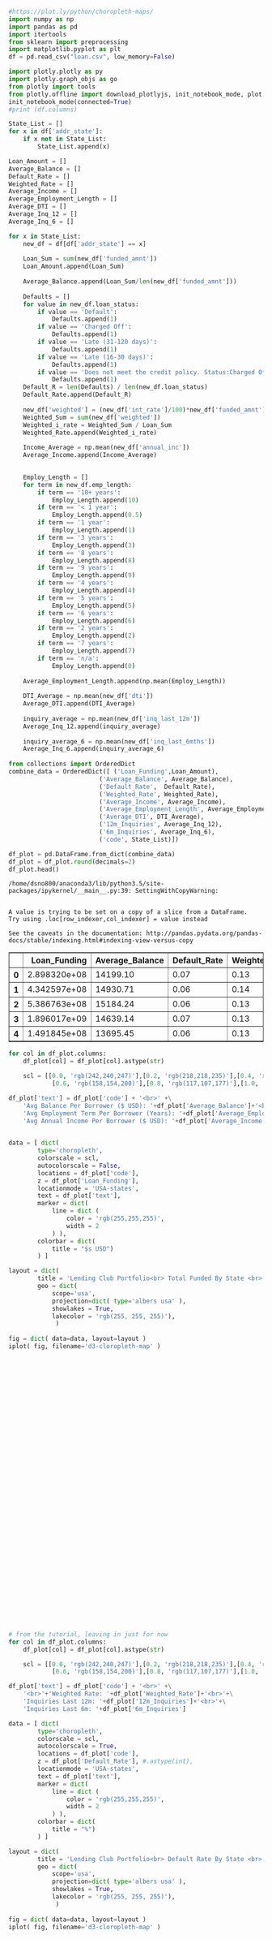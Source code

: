 

```python
#https://plot.ly/python/choropleth-maps/
import numpy as np
import pandas as pd
import itertools
from sklearn import preprocessing
import matplotlib.pyplot as plt 
df = pd.read_csv("loan.csv", low_memory=False)

import plotly.plotly as py
import plotly.graph_objs as go
from plotly import tools
from plotly.offline import download_plotlyjs, init_notebook_mode, plot, iplot
init_notebook_mode(connected=True)
#print (df.columns)

```


<script>requirejs.config({paths: { 'plotly': ['https://cdn.plot.ly/plotly-latest.min']},});if(!window.Plotly) {{require(['plotly'],function(plotly) {window.Plotly=plotly;});}}</script>



```python
State_List = []
for x in df['addr_state']:
    if x not in State_List:
        State_List.append(x)

Loan_Amount = []
Average_Balance = []
Default_Rate = []
Weighted_Rate = []
Average_Income = []
Average_Employment_Length = []
Average_DTI = []
Average_Inq_12 = []
Average_Inq_6 = []

for x in State_List:
    new_df = df[df['addr_state'] == x]
    
    Loan_Sum = sum(new_df['funded_amnt'])
    Loan_Amount.append(Loan_Sum)
    
    Average_Balance.append(Loan_Sum/len(new_df['funded_amnt']))
    
    Defaults = []
    for value in new_df.loan_status:
        if value == 'Default':
            Defaults.append(1)
        if value == 'Charged Off':
            Defaults.append(1)
        if value == 'Late (31-120 days)':
            Defaults.append(1)   
        if value == 'Late (16-30 days)':
            Defaults.append(1)
        if value == 'Does not meet the credit policy. Status:Charged Off':
            Defaults.append(1) 
    Default_R = len(Defaults) / len(new_df.loan_status)  
    Default_Rate.append(Default_R)
    
    new_df['weighted'] = (new_df['int_rate']/100)*new_df['funded_amnt']
    Weighted_Sum = sum(new_df['weighted'])
    Weighted_i_rate = Weighted_Sum / Loan_Sum
    Weighted_Rate.append(Weighted_i_rate)
    
    Income_Average = np.mean(new_df['annual_inc'])
    Average_Income.append(Income_Average)
    

    Employ_Length = []
    for term in new_df.emp_length:
        if term == '10+ years':
            Employ_Length.append(10)
        if term == '< 1 year':
            Employ_Length.append(0.5)    
        if term == '1 year':
            Employ_Length.append(1)
        if term == '3 years':
            Employ_Length.append(3)
        if term == '8 years':
            Employ_Length.append(8)
        if term == '9 years':
            Employ_Length.append(9)    
        if term == '4 years':
            Employ_Length.append(4)
        if term == '5 years':
            Employ_Length.append(5)
        if term == '6 years':
            Employ_Length.append(6)
        if term == '2 years':
            Employ_Length.append(2)    
        if term == '7 years':
            Employ_Length.append(7)
        if term == 'n/a':
            Employ_Length.append(0)  
            
    Average_Employment_Length.append(np.mean(Employ_Length))        
    
    DTI_Average = np.mean(new_df['dti'])
    Average_DTI.append(DTI_Average)
    
    inquiry_average = np.mean(new_df['inq_last_12m'])
    Average_Inq_12.append(inquiry_average)
    
    inquiry_average_6 = np.mean(new_df['inq_last_6mths'])
    Average_Inq_6.append(inquiry_average_6)
    
from collections import OrderedDict
combine_data = OrderedDict([ ('Loan_Funding',Loan_Amount),
                         ('Average_Balance', Average_Balance),
                         ('Default_Rate',  Default_Rate),
                         ('Weighted_Rate', Weighted_Rate),
                         ('Average_Income', Average_Income),
                         ('Average_Employment_Length', Average_Employment_Length),
                         ('Average_DTI', DTI_Average),
                         ('12m_Inquiries', Average_Inq_12),
                         ('6m_Inquiries', Average_Inq_6),   
                         ('code', State_List)])

df_plot = pd.DataFrame.from_dict(combine_data)
df_plot = df_plot.round(decimals=2)
df_plot.head()
```

    /home/dsno800/anaconda3/lib/python3.5/site-packages/ipykernel/__main__.py:39: SettingWithCopyWarning:
    
    
    A value is trying to be set on a copy of a slice from a DataFrame.
    Try using .loc[row_indexer,col_indexer] = value instead
    
    See the caveats in the documentation: http://pandas.pydata.org/pandas-docs/stable/indexing.html#indexing-view-versus-copy
    





<div>
<table border="1" class="dataframe">
  <thead>
    <tr style="text-align: right;">
      <th></th>
      <th>Loan_Funding</th>
      <th>Average_Balance</th>
      <th>Default_Rate</th>
      <th>Weighted_Rate</th>
      <th>Average_Income</th>
      <th>Average_Employment_Length</th>
      <th>Average_DTI</th>
      <th>12m_Inquiries</th>
      <th>6m_Inquiries</th>
      <th>code</th>
    </tr>
  </thead>
  <tbody>
    <tr>
      <th>0</th>
      <td>2.898320e+08</td>
      <td>14199.10</td>
      <td>0.07</td>
      <td>0.13</td>
      <td>71642.65</td>
      <td>5.42</td>
      <td>20.76</td>
      <td>2.32</td>
      <td>0.68</td>
      <td>AZ</td>
    </tr>
    <tr>
      <th>1</th>
      <td>4.342597e+08</td>
      <td>14930.71</td>
      <td>0.06</td>
      <td>0.14</td>
      <td>75095.90</td>
      <td>5.75</td>
      <td>20.76</td>
      <td>1.73</td>
      <td>0.64</td>
      <td>GA</td>
    </tr>
    <tr>
      <th>2</th>
      <td>5.386763e+08</td>
      <td>15184.24</td>
      <td>0.06</td>
      <td>0.13</td>
      <td>76898.22</td>
      <td>5.78</td>
      <td>20.76</td>
      <td>2.80</td>
      <td>0.92</td>
      <td>IL</td>
    </tr>
    <tr>
      <th>3</th>
      <td>1.896017e+09</td>
      <td>14639.14</td>
      <td>0.07</td>
      <td>0.13</td>
      <td>79294.34</td>
      <td>5.70</td>
      <td>20.76</td>
      <td>1.76</td>
      <td>0.65</td>
      <td>CA</td>
    </tr>
    <tr>
      <th>4</th>
      <td>1.491845e+08</td>
      <td>13695.45</td>
      <td>0.06</td>
      <td>0.13</td>
      <td>65750.51</td>
      <td>5.52</td>
      <td>20.76</td>
      <td>1.65</td>
      <td>0.57</td>
      <td>OR</td>
    </tr>
  </tbody>
</table>
</div>




```python
for col in df_plot.columns:
    df_plot[col] = df_plot[col].astype(str)

    scl = [[0.0, 'rgb(242,240,247)'],[0.2, 'rgb(218,218,235)'],[0.4, 'rgb(188,189,220)'],\
            [0.6, 'rgb(158,154,200)'],[0.8, 'rgb(117,107,177)'],[1.0, 'rgb(84,39,143)']]

df_plot['text'] = df_plot['code'] + '<br>' +\
    'Avg Balance Per Borrower ($ USD): '+df_plot['Average_Balance']+'<br>'+\
    'Avg Employment Term Per Borrower (Years): '+df_plot['Average_Employment_Length']+'<br>'+\
    'Avg Annual Income Per Borrower ($ USD): '+df_plot['Average_Income']
    

data = [ dict(
        type='choropleth',
        colorscale = scl,
        autocolorscale = False,
        locations = df_plot['code'],
        z = df_plot['Loan_Funding'], 
        locationmode = 'USA-states',
        text = df_plot['text'],
        marker = dict(
            line = dict (
                color = 'rgb(255,255,255)',
                width = 2
            ) ),
        colorbar = dict(
            title = "$s USD")
        ) ]

layout = dict(
        title = 'Lending Club Portfolio<br> Total Funded By State <br> (Hover over state for other metrics)',
        geo = dict(
            scope='usa',
            projection=dict( type='albers usa' ),
            showlakes = True,
            lakecolor = 'rgb(255, 255, 255)'),
             )
    
fig = dict( data=data, layout=layout )
iplot( fig, filename='d3-cloropleth-map' )
```


<div id="b381ab67-b25b-4384-8b45-fa2f2f7653f0" style="height: 525px; width: 100%;" class="plotly-graph-div"></div><script type="text/javascript">require(["plotly"], function(Plotly) { window.PLOTLYENV=window.PLOTLYENV || {};window.PLOTLYENV.BASE_URL="https://plot.ly";Plotly.newPlot("b381ab67-b25b-4384-8b45-fa2f2f7653f0", [{"marker": {"line": {"width": 2, "color": "rgb(255,255,255)"}}, "colorbar": {"title": "$s USD"}, "z": ["289832050.0", "434259675.0", "538676275.0", "1896017100.0", "149184525.0", "361598375.0", "1108151125.0", "410880325.0", "204666425.0", "202751700.0", "91780325.0", "848015450.0", "1075829325.0", "455248775.0", "228501925.0", "514583075.0", "122081550.0", "422418925.0", "157544525.0", "54972725.0", "156808375.0", "322563450.0", "289104150.0", "165269050.0", "164489325.0", "280877650.0", "116325150.0", "172331275.0", "36957700.0", "325136475.0", "64253725.0", "25158450.0", "326222300.0", "36798750.0", "24883300.0", "63492150.0", "93338725.0", "73572825.0", "35272225.0", "69495225.0", "31057375.0", "119930500.0", "36890725.0", "57041900.0", "191949000.0", "112800.0", "17155050.0", "88350.0", "202483350.0", "8131825.0", "7447300.0"], "locationmode": "USA-states", "type": "choropleth", "locations": ["AZ", "GA", "IL", "CA", "OR", "NC", "TX", "VA", "MO", "CT", "UT", "FL", "NY", "PA", "MN", "NJ", "KY", "OH", "SC", "RI", "LA", "MA", "WA", "WI", "AL", "CO", "KS", "NV", "AK", "MD", "WV", "VT", "MI", "DC", "SD", "NH", "AR", "NM", "MT", "HI", "WY", "OK", "DE", "MS", "TN", "IA", "NE", "ID", "IN", "ME", "ND"], "colorscale": [[0.0, "rgb(242,240,247)"], [0.2, "rgb(218,218,235)"], [0.4, "rgb(188,189,220)"], [0.6, "rgb(158,154,200)"], [0.8, "rgb(117,107,177)"], [1.0, "rgb(84,39,143)"]], "autocolorscale": false, "text": ["AZ<br>Avg Balance Per Borrower ($ USD): 14199.1<br>Avg Employment Term Per Borrower (Years): 5.42<br>Avg Annual Income Per Borrower ($ USD): 71642.65", "GA<br>Avg Balance Per Borrower ($ USD): 14930.71<br>Avg Employment Term Per Borrower (Years): 5.75<br>Avg Annual Income Per Borrower ($ USD): 75095.9", "IL<br>Avg Balance Per Borrower ($ USD): 15184.24<br>Avg Employment Term Per Borrower (Years): 5.78<br>Avg Annual Income Per Borrower ($ USD): 76898.22", "CA<br>Avg Balance Per Borrower ($ USD): 14639.14<br>Avg Employment Term Per Borrower (Years): 5.7<br>Avg Annual Income Per Borrower ($ USD): 79294.34", "OR<br>Avg Balance Per Borrower ($ USD): 13695.45<br>Avg Employment Term Per Borrower (Years): 5.52<br>Avg Annual Income Per Borrower ($ USD): 65750.51", "NC<br>Avg Balance Per Borrower ($ USD): 14627.77<br>Avg Employment Term Per Borrower (Years): 5.73<br>Avg Annual Income Per Borrower ($ USD): 71658.22", "TX<br>Avg Balance Per Borrower ($ USD): 15577.48<br>Avg Employment Term Per Borrower (Years): 5.62<br>Avg Annual Income Per Borrower ($ USD): 80470.75", "VA<br>Avg Balance Per Borrower ($ USD): 15649.6<br>Avg Employment Term Per Borrower (Years): 5.79<br>Avg Annual Income Per Borrower ($ USD): 80937.95", "MO<br>Avg Balance Per Borrower ($ USD): 14406.03<br>Avg Employment Term Per Borrower (Years): 5.9<br>Avg Annual Income Per Borrower ($ USD): 67823.57", "CT<br>Avg Balance Per Borrower ($ USD): 14984.24<br>Avg Employment Term Per Borrower (Years): 5.96<br>Avg Annual Income Per Borrower ($ USD): 84480.18", "UT<br>Avg Balance Per Borrower ($ USD): 14652.03<br>Avg Employment Term Per Borrower (Years): 5.77<br>Avg Annual Income Per Borrower ($ USD): 72138.0", "FL<br>Avg Balance Per Borrower ($ USD): 13916.72<br>Avg Employment Term Per Borrower (Years): 5.45<br>Avg Annual Income Per Borrower ($ USD): 70292.92", "NY<br>Avg Balance Per Borrower ($ USD): 14521.36<br>Avg Employment Term Per Borrower (Years): 5.74<br>Avg Annual Income Per Borrower ($ USD): 78294.96", "PA<br>Avg Balance Per Borrower ($ USD): 14501.6<br>Avg Employment Term Per Borrower (Years): 5.86<br>Avg Annual Income Per Borrower ($ USD): 71101.97", "MN<br>Avg Balance Per Borrower ($ USD): 14319.85<br>Avg Employment Term Per Borrower (Years): 5.76<br>Avg Annual Income Per Borrower ($ USD): 69725.28", "NJ<br>Avg Balance Per Borrower ($ USD): 15473.39<br>Avg Employment Term Per Borrower (Years): 5.82<br>Avg Annual Income Per Borrower ($ USD): 85160.02", "KY<br>Avg Balance Per Borrower ($ USD): 14278.54<br>Avg Employment Term Per Borrower (Years): 6.04<br>Avg Annual Income Per Borrower ($ USD): 67236.47", "OH<br>Avg Balance Per Borrower ($ USD): 14255.98<br>Avg Employment Term Per Borrower (Years): 6.02<br>Avg Annual Income Per Borrower ($ USD): 66931.38", "SC<br>Avg Balance Per Borrower ($ USD): 14808.21<br>Avg Employment Term Per Borrower (Years): 5.73<br>Avg Annual Income Per Borrower ($ USD): 71457.5", "RI<br>Avg Balance Per Borrower ($ USD): 14120.92<br>Avg Employment Term Per Borrower (Years): 6.18<br>Avg Annual Income Per Borrower ($ USD): 71315.64", "LA<br>Avg Balance Per Borrower ($ USD): 14811.41<br>Avg Employment Term Per Borrower (Years): 5.74<br>Avg Annual Income Per Borrower ($ USD): 74053.39", "MA<br>Avg Balance Per Borrower ($ USD): 15663.74<br>Avg Employment Term Per Borrower (Years): 5.7<br>Avg Annual Income Per Borrower ($ USD): 80209.65", "WA<br>Avg Balance Per Borrower ($ USD): 14876.2<br>Avg Employment Term Per Borrower (Years): 5.69<br>Avg Annual Income Per Borrower ($ USD): 73750.68", "WI<br>Avg Balance Per Borrower ($ USD): 14279.34<br>Avg Employment Term Per Borrower (Years): 6.08<br>Avg Annual Income Per Borrower ($ USD): 66266.57", "AL<br>Avg Balance Per Borrower ($ USD): 14686.55<br>Avg Employment Term Per Borrower (Years): 6.18<br>Avg Annual Income Per Borrower ($ USD): 68532.35", "CO<br>Avg Balance Per Borrower ($ USD): 14934.74<br>Avg Employment Term Per Borrower (Years): 5.31<br>Avg Annual Income Per Borrower ($ USD): 74495.41", "KS<br>Avg Balance Per Borrower ($ USD): 14676.4<br>Avg Employment Term Per Borrower (Years): 5.95<br>Avg Annual Income Per Borrower ($ USD): 68841.31", "NV<br>Avg Balance Per Borrower ($ USD): 13849.66<br>Avg Employment Term Per Borrower (Years): 5.54<br>Avg Annual Income Per Borrower ($ USD): 70130.92", "AK<br>Avg Balance Per Borrower ($ USD): 16760.86<br>Avg Employment Term Per Borrower (Years): 6.03<br>Avg Annual Income Per Borrower ($ USD): 77009.76", "MD<br>Avg Balance Per Borrower ($ USD): 15459.87<br>Avg Employment Term Per Borrower (Years): 5.88<br>Avg Annual Income Per Borrower ($ USD): 82296.19", "WV<br>Avg Balance Per Borrower ($ USD): 14649.73<br>Avg Employment Term Per Borrower (Years): 5.92<br>Avg Annual Income Per Borrower ($ USD): 66630.33", "VT<br>Avg Balance Per Borrower ($ USD): 14000.25<br>Avg Employment Term Per Borrower (Years): 6.15<br>Avg Annual Income Per Borrower ($ USD): 64527.23", "MI<br>Avg Balance Per Borrower ($ USD): 14192.83<br>Avg Employment Term Per Borrower (Years): 5.92<br>Avg Annual Income Per Borrower ($ USD): 69378.67", "DC<br>Avg Balance Per Borrower ($ USD): 15131.06<br>Avg Employment Term Per Borrower (Years): 4.48<br>Avg Annual Income Per Borrower ($ USD): 88088.24", "SD<br>Avg Balance Per Borrower ($ USD): 13709.81<br>Avg Employment Term Per Borrower (Years): 5.84<br>Avg Annual Income Per Borrower ($ USD): 60860.46", "NH<br>Avg Balance Per Borrower ($ USD): 14786.25<br>Avg Employment Term Per Borrower (Years): 5.98<br>Avg Annual Income Per Borrower ($ USD): 76917.71", "AR<br>Avg Balance Per Borrower ($ USD): 14057.04<br>Avg Employment Term Per Borrower (Years): 5.94<br>Avg Annual Income Per Borrower ($ USD): 65818.68", "NM<br>Avg Balance Per Borrower ($ USD): 14896.3<br>Avg Employment Term Per Borrower (Years): 5.75<br>Avg Annual Income Per Borrower ($ USD): 71163.41", "MT<br>Avg Balance Per Borrower ($ USD): 13788.99<br>Avg Employment Term Per Borrower (Years): 5.74<br>Avg Annual Income Per Borrower ($ USD): 62868.53", "HI<br>Avg Balance Per Borrower ($ USD): 15206.83<br>Avg Employment Term Per Borrower (Years): 6.31<br>Avg Annual Income Per Borrower ($ USD): 69875.08", "WY<br>Avg Balance Per Borrower ($ USD): 15314.29<br>Avg Employment Term Per Borrower (Years): 5.95<br>Avg Annual Income Per Borrower ($ USD): 74193.69", "OK<br>Avg Balance Per Borrower ($ USD): 14833.7<br>Avg Employment Term Per Borrower (Years): 5.74<br>Avg Annual Income Per Borrower ($ USD): 70375.05", "DE<br>Avg Balance Per Borrower ($ USD): 14691.65<br>Avg Employment Term Per Borrower (Years): 5.99<br>Avg Annual Income Per Borrower ($ USD): 74480.44", "MS<br>Avg Balance Per Borrower ($ USD): 14936.34<br>Avg Employment Term Per Borrower (Years): 6.05<br>Avg Annual Income Per Borrower ($ USD): 67650.21", "TN<br>Avg Balance Per Borrower ($ USD): 14894.78<br>Avg Employment Term Per Borrower (Years): 5.89<br>Avg Annual Income Per Borrower ($ USD): 68676.34", "IA<br>Avg Balance Per Borrower ($ USD): 8057.14<br>Avg Employment Term Per Borrower (Years): 3.46<br>Avg Annual Income Per Borrower ($ USD): 44756.21", "NE<br>Avg Balance Per Borrower ($ USD): 14587.63<br>Avg Employment Term Per Borrower (Years): 5.62<br>Avg Annual Income Per Borrower ($ USD): 63276.9", "ID<br>Avg Balance Per Borrower ($ USD): 7362.5<br>Avg Employment Term Per Borrower (Years): 3.08<br>Avg Annual Income Per Borrower ($ USD): 47593.97", "IN<br>Avg Balance Per Borrower ($ USD): 14684.41<br>Avg Employment Term Per Borrower (Years): 6.06<br>Avg Annual Income Per Borrower ($ USD): 67989.31", "ME<br>Avg Balance Per Borrower ($ USD): 15489.19<br>Avg Employment Term Per Borrower (Years): 5.44<br>Avg Annual Income Per Borrower ($ USD): 64714.88", "ND<br>Avg Balance Per Borrower ($ USD): 15547.6<br>Avg Employment Term Per Borrower (Years): 4.96<br>Avg Annual Income Per Borrower ($ USD): 71264.88"]}], {"title": "Lending Club Portfolio<br> Total Funded By State <br> (Hover over state for other metrics)", "geo": {"lakecolor": "rgb(255, 255, 255)", "scope": "usa", "projection": {"type": "albers usa"}, "showlakes": true}}, {"showLink": true, "linkText": "Export to plot.ly"})});</script>



```python
# from the tutorial, leaving in just for now
for col in df_plot.columns:
    df_plot[col] = df_plot[col].astype(str)

    scl = [[0.0, 'rgb(242,240,247)'],[0.2, 'rgb(218,218,235)'],[0.4, 'rgb(188,189,220)'],\
            [0.6, 'rgb(158,154,200)'],[0.8, 'rgb(117,107,177)'],[1.0, 'rgb(84,39,143)']]

df_plot['text'] = df_plot['code'] + '<br>' +\
    '<br>'+'Weighted Rate: '+df_plot['Weighted_Rate']+'<br>'+\
    'Inquiries Last 12m: '+df_plot['12m_Inquiries']+'<br>'+\
    'Inquiries Last 6m: '+df_plot['6m_Inquiries']

data = [ dict(
        type='choropleth',
        colorscale = scl,
        autocolorscale = True,
        locations = df_plot['code'],
        z = df_plot['Default_Rate'], #.astype(int),
        locationmode = 'USA-states',
        text = df_plot['text'],
        marker = dict(
            line = dict (
                color = 'rgb(255,255,255)',
                width = 2
            ) ),
        colorbar = dict(
            title = "%")
        ) ]

layout = dict(
        title = 'Lending Club Portfolio<br> Default Rate By State <br> (Hover over state for other metrics)',
        geo = dict(
            scope='usa',
            projection=dict( type='albers usa' ),
            showlakes = True,
            lakecolor = 'rgb(255, 255, 255)'),
             )
    
fig = dict( data=data, layout=layout )
iplot( fig, filename='d3-cloropleth-map' )
```


<div id="280c62ac-3dc0-40d6-99d6-a3fa2944ede6" style="height: 525px; width: 100%;" class="plotly-graph-div"></div><script type="text/javascript">require(["plotly"], function(Plotly) { window.PLOTLYENV=window.PLOTLYENV || {};window.PLOTLYENV.BASE_URL="https://plot.ly";Plotly.newPlot("280c62ac-3dc0-40d6-99d6-a3fa2944ede6", [{"marker": {"line": {"width": 2, "color": "rgb(255,255,255)"}}, "colorbar": {"title": "%"}, "z": ["0.07", "0.06", "0.06", "0.07", "0.06", "0.07", "0.06", "0.07", "0.07", "0.06", "0.07", "0.08", "0.08", "0.07", "0.07", "0.07", "0.07", "0.07", "0.06", "0.07", "0.07", "0.07", "0.07", "0.06", "0.08", "0.06", "0.06", "0.09", "0.06", "0.07", "0.05", "0.05", "0.07", "0.04", "0.07", "0.05", "0.07", "0.07", "0.06", "0.08", "0.05", "0.07", "0.07", "0.04", "0.06", "0.21", "0.01", "0.08", "0.06", "0.0", "0.01"], "locationmode": "USA-states", "type": "choropleth", "locations": ["AZ", "GA", "IL", "CA", "OR", "NC", "TX", "VA", "MO", "CT", "UT", "FL", "NY", "PA", "MN", "NJ", "KY", "OH", "SC", "RI", "LA", "MA", "WA", "WI", "AL", "CO", "KS", "NV", "AK", "MD", "WV", "VT", "MI", "DC", "SD", "NH", "AR", "NM", "MT", "HI", "WY", "OK", "DE", "MS", "TN", "IA", "NE", "ID", "IN", "ME", "ND"], "colorscale": [[0.0, "rgb(242,240,247)"], [0.2, "rgb(218,218,235)"], [0.4, "rgb(188,189,220)"], [0.6, "rgb(158,154,200)"], [0.8, "rgb(117,107,177)"], [1.0, "rgb(84,39,143)"]], "autocolorscale": true, "text": ["AZ<br><br>Weighted Rate: 0.13<br>Inquiries Last 12m: 2.32<br>Inquiries Last 6m: 0.68", "GA<br><br>Weighted Rate: 0.14<br>Inquiries Last 12m: 1.73<br>Inquiries Last 6m: 0.64", "IL<br><br>Weighted Rate: 0.13<br>Inquiries Last 12m: 2.8<br>Inquiries Last 6m: 0.92", "CA<br><br>Weighted Rate: 0.13<br>Inquiries Last 12m: 1.76<br>Inquiries Last 6m: 0.65", "OR<br><br>Weighted Rate: 0.13<br>Inquiries Last 12m: 1.65<br>Inquiries Last 6m: 0.57", "NC<br><br>Weighted Rate: 0.14<br>Inquiries Last 12m: 1.48<br>Inquiries Last 6m: 0.59", "TX<br><br>Weighted Rate: 0.14<br>Inquiries Last 12m: 2.14<br>Inquiries Last 6m: 0.69", "VA<br><br>Weighted Rate: 0.14<br>Inquiries Last 12m: 1.49<br>Inquiries Last 6m: 0.62", "MO<br><br>Weighted Rate: 0.14<br>Inquiries Last 12m: 2.31<br>Inquiries Last 6m: 0.78", "CT<br><br>Weighted Rate: 0.13<br>Inquiries Last 12m: 2.43<br>Inquiries Last 6m: 0.73", "UT<br><br>Weighted Rate: 0.14<br>Inquiries Last 12m: 1.74<br>Inquiries Last 6m: 0.63", "FL<br><br>Weighted Rate: 0.14<br>Inquiries Last 12m: 1.8<br>Inquiries Last 6m: 0.66", "NY<br><br>Weighted Rate: 0.14<br>Inquiries Last 12m: 1.6<br>Inquiries Last 6m: 0.64", "PA<br><br>Weighted Rate: 0.14<br>Inquiries Last 12m: 2.31<br>Inquiries Last 6m: 0.81", "MN<br><br>Weighted Rate: 0.13<br>Inquiries Last 12m: 1.58<br>Inquiries Last 6m: 0.63", "NJ<br><br>Weighted Rate: 0.14<br>Inquiries Last 12m: 2.05<br>Inquiries Last 6m: 0.71", "KY<br><br>Weighted Rate: 0.14<br>Inquiries Last 12m: 2.43<br>Inquiries Last 6m: 0.85", "OH<br><br>Weighted Rate: 0.14<br>Inquiries Last 12m: 2.45<br>Inquiries Last 6m: 0.78", "SC<br><br>Weighted Rate: 0.14<br>Inquiries Last 12m: 1.42<br>Inquiries Last 6m: 0.59", "RI<br><br>Weighted Rate: 0.13<br>Inquiries Last 12m: 2.3<br>Inquiries Last 6m: 0.69", "LA<br><br>Weighted Rate: 0.14<br>Inquiries Last 12m: 1.38<br>Inquiries Last 6m: 0.62", "MA<br><br>Weighted Rate: 0.13<br>Inquiries Last 12m: 1.89<br>Inquiries Last 6m: 0.63", "WA<br><br>Weighted Rate: 0.14<br>Inquiries Last 12m: 1.76<br>Inquiries Last 6m: 0.67", "WI<br><br>Weighted Rate: 0.13<br>Inquiries Last 12m: 2.35<br>Inquiries Last 6m: 0.89", "AL<br><br>Weighted Rate: 0.14<br>Inquiries Last 12m: 2.01<br>Inquiries Last 6m: 0.7", "CO<br><br>Weighted Rate: 0.13<br>Inquiries Last 12m: 1.73<br>Inquiries Last 6m: 0.74", "KS<br><br>Weighted Rate: 0.14<br>Inquiries Last 12m: 2.86<br>Inquiries Last 6m: 0.75", "NV<br><br>Weighted Rate: 0.14<br>Inquiries Last 12m: 2.0<br>Inquiries Last 6m: 0.72", "AK<br><br>Weighted Rate: 0.14<br>Inquiries Last 12m: 2.05<br>Inquiries Last 6m: 0.75", "MD<br><br>Weighted Rate: 0.14<br>Inquiries Last 12m: 1.79<br>Inquiries Last 6m: 0.62", "WV<br><br>Weighted Rate: 0.14<br>Inquiries Last 12m: 1.78<br>Inquiries Last 6m: 0.66", "VT<br><br>Weighted Rate: 0.13<br>Inquiries Last 12m: 2.32<br>Inquiries Last 6m: 0.77", "MI<br><br>Weighted Rate: 0.14<br>Inquiries Last 12m: 2.62<br>Inquiries Last 6m: 0.84", "DC<br><br>Weighted Rate: 0.13<br>Inquiries Last 12m: 0.66<br>Inquiries Last 6m: 0.53", "SD<br><br>Weighted Rate: 0.14<br>Inquiries Last 12m: 1.64<br>Inquiries Last 6m: 0.7", "NH<br><br>Weighted Rate: 0.13<br>Inquiries Last 12m: 2.72<br>Inquiries Last 6m: 0.77", "AR<br><br>Weighted Rate: 0.14<br>Inquiries Last 12m: 3.17<br>Inquiries Last 6m: 0.81", "NM<br><br>Weighted Rate: 0.14<br>Inquiries Last 12m: 1.78<br>Inquiries Last 6m: 0.64", "MT<br><br>Weighted Rate: 0.13<br>Inquiries Last 12m: 1.17<br>Inquiries Last 6m: 0.62", "HI<br><br>Weighted Rate: 0.14<br>Inquiries Last 12m: 1.43<br>Inquiries Last 6m: 0.62", "WY<br><br>Weighted Rate: 0.14<br>Inquiries Last 12m: 0.65<br>Inquiries Last 6m: 0.65", "OK<br><br>Weighted Rate: 0.14<br>Inquiries Last 12m: 2.38<br>Inquiries Last 6m: 0.78", "DE<br><br>Weighted Rate: 0.14<br>Inquiries Last 12m: 3.21<br>Inquiries Last 6m: 0.88", "MS<br><br>Weighted Rate: 0.14<br>Inquiries Last 12m: 2.15<br>Inquiries Last 6m: 0.7", "TN<br><br>Weighted Rate: 0.14<br>Inquiries Last 12m: 1.92<br>Inquiries Last 6m: 0.65", "IA<br><br>Weighted Rate: 0.12<br>Inquiries Last 12m: nan<br>Inquiries Last 6m: 1.29", "NE<br><br>Weighted Rate: 0.13<br>Inquiries Last 12m: 1.99<br>Inquiries Last 6m: 0.66", "ID<br><br>Weighted Rate: 0.11<br>Inquiries Last 12m: nan<br>Inquiries Last 6m: 1.0", "IN<br><br>Weighted Rate: 0.14<br>Inquiries Last 12m: 2.66<br>Inquiries Last 6m: 0.82", "ME<br><br>Weighted Rate: 0.13<br>Inquiries Last 12m: 2.85<br>Inquiries Last 6m: 0.73", "ND<br><br>Weighted Rate: 0.13<br>Inquiries Last 12m: 1.39<br>Inquiries Last 6m: 0.48"]}], {"title": "Lending Club Portfolio<br> Default Rate By State <br> (Hover over state for other metrics)", "geo": {"lakecolor": "rgb(255, 255, 255)", "scope": "usa", "projection": {"type": "albers usa"}, "showlakes": true}}, {"showLink": true, "linkText": "Export to plot.ly"})});</script>



```python
#df = pd.read_csv("../input/loan.csv", low_memory=False)
#print (df.columns)
print ("Length of All Data:",len(df.loan_status)) # get total length of data
print ("Nans in Loan Status Column:",df.loan_status.isnull().sum()) # get nans in loan status column
print ("Nans in 12mth inquiry column:",df.inq_last_12m.isnull().sum()) # get nans in inquiry 12 month column
print ("Nans in 6mth inquiry column:",df.inq_last_6mths.isnull().sum()) # get nans in inquiry 6 month column
print ("Nans in last credit date columns:",df.last_credit_pull_d.isnull().sum()) # get nans in last credit pull date column
print ("First data point in last credit pulled column:",df.last_credit_pull_d.iloc[0])
print ("First data point in 6mth inquiry column:",df.inq_last_6mths.iloc[0])
print ("First data point in issue_d  column:",df.issue_d.iloc[0]) # no good, all dec 2011
print ("First data point in 12 mth collection column:",df.collections_12_mths_ex_med.iloc[0])
print (np.mean(df.collections_12_mths_ex_med))
cols_to_keep = ['loan_status','inq_last_6mths','collections_12_mths_ex_med']
new_df = df[cols_to_keep]
new_df.head()
```

    Length of All Data: 887379
    Nans in Loan Status Column: 0
    Nans in 12mth inquiry column: 866007
    Nans in 6mth inquiry column: 29
    Nans in last credit date columns: 53
    First data point in last credit pulled column: Jan-2016
    First data point in 6mth inquiry column: 1.0
    First data point in issue_d  column: Dec-2011
    First data point in 12 mth collection column: 0.0
    0.014379521073358326





<div>
<table border="1" class="dataframe">
  <thead>
    <tr style="text-align: right;">
      <th></th>
      <th>loan_status</th>
      <th>inq_last_6mths</th>
      <th>collections_12_mths_ex_med</th>
    </tr>
  </thead>
  <tbody>
    <tr>
      <th>0</th>
      <td>Fully Paid</td>
      <td>1.0</td>
      <td>0.0</td>
    </tr>
    <tr>
      <th>1</th>
      <td>Charged Off</td>
      <td>5.0</td>
      <td>0.0</td>
    </tr>
    <tr>
      <th>2</th>
      <td>Fully Paid</td>
      <td>2.0</td>
      <td>0.0</td>
    </tr>
    <tr>
      <th>3</th>
      <td>Fully Paid</td>
      <td>1.0</td>
      <td>0.0</td>
    </tr>
    <tr>
      <th>4</th>
      <td>Current</td>
      <td>0.0</td>
      <td>0.0</td>
    </tr>
  </tbody>
</table>
</div>




```python
print (len(new_df.loan_status))
print (new_df.loan_status.isnull().sum())
print (new_df.inq_last_6mths.isnull().sum())
print (new_df.collections_12_mths_ex_med.isnull().sum())
new_df = new_df.dropna(axis=0)
print (len(new_df.loan_status))

```

    887379
    0
    29
    145
    887234



```python
new_df['default_binary'] = 0 # dummy columns
for index,row in new_df.iterrows():
        if row['loan_status'] == 'Default':
            new_df.set_value(index, 'default_binary', 1)
        if row['loan_status'] == 'Charged Off':
            new_df.set_value(index, 'default_binary', 1)
        if row['loan_status'] == 'Late (31-120 days)':
            new_df.set_value(index, 'default_binary', 1)  
        if row['loan_status'] == 'Late (16-30 days)':
            new_df.set_value(index, 'default_binary', 1)
        if row['loan_status'] == 'Does not meet the credit policy. Status:Charged Off':
            new_df.set_value(index, 'default_binary', 1)
new_df.head()  
```




<div>
<table border="1" class="dataframe">
  <thead>
    <tr style="text-align: right;">
      <th></th>
      <th>loan_status</th>
      <th>inq_last_6mths</th>
      <th>collections_12_mths_ex_med</th>
      <th>default_binary</th>
    </tr>
  </thead>
  <tbody>
    <tr>
      <th>0</th>
      <td>Fully Paid</td>
      <td>1.0</td>
      <td>0.0</td>
      <td>0</td>
    </tr>
    <tr>
      <th>1</th>
      <td>Charged Off</td>
      <td>5.0</td>
      <td>0.0</td>
      <td>1</td>
    </tr>
    <tr>
      <th>2</th>
      <td>Fully Paid</td>
      <td>2.0</td>
      <td>0.0</td>
      <td>0</td>
    </tr>
    <tr>
      <th>3</th>
      <td>Fully Paid</td>
      <td>1.0</td>
      <td>0.0</td>
      <td>0</td>
    </tr>
    <tr>
      <th>4</th>
      <td>Current</td>
      <td>0.0</td>
      <td>0.0</td>
      <td>0</td>
    </tr>
  </tbody>
</table>
</div>




```python
inquiry = []
for x in new_df.inq_last_6mths:
    if x not in inquiry:
        if x <= 10.0:
            inquiry.append(x)
        
inquiry.sort()

the_dict = {}        
for x in inquiry:
    dfn = new_df[new_df.inq_last_6mths == x]
    #print (len(dfn.default_binary))
    dfn_d = dfn[dfn.default_binary == 1]
    the_dict[x] = len(dfn_d.default_binary) / len(dfn.default_binary)
print (the_dict)
```

    {0.0: 0.05446934668118218, 1.0: 0.07493425548216097, 2.0: 0.09718621158668764, 3.0: 0.12185402123619246, 4.0: 0.11802455357142858, 5.0: 0.13758473512427818, 6.0: 0.21172638436482086, 7.0: 0.3487179487179487, 8.0: 0.38016528925619836, 9.0: 0.3404255319148936, 10.0: 0.13043478260869565}



```python
# combine all inquiries greater than 10
dfn = new_df[new_df.inq_last_6mths >= 10]
dfn_d = dfn[dfn.default_binary == 1]
the_dict[10.0] = len(dfn_d.default_binary) / len(dfn.default_binary)
#the_dict.pop(30.0)# popped out a bunch of data points higher than 10
print (the_dict)

plt.bar(range(len(the_dict)), the_dict.values(), align='center')
plt.xticks(range(len(the_dict)), the_dict.keys())
plt.title("Default Rate Based on Count of Inquiries in Last 6mths")
plt.xlabel("Count of Inquiries in Last 6 Months")
plt.ylabel("Default Rate")
plt.show()
```

    {0.0: 0.05446934668118218, 1.0: 0.07493425548216097, 2.0: 0.09718621158668764, 3.0: 0.12185402123619246, 4.0: 0.11802455357142858, 5.0: 0.13758473512427818, 6.0: 0.21172638436482086, 7.0: 0.3487179487179487, 8.0: 0.38016528925619836, 9.0: 0.3404255319148936, 10.0: 0.3068181818181818}



![png](output_8_1.png)


## A more data analytical approach


```python
%matplotlib inline
import os
import pandas as pd
from matplotlib import pyplot as plt
import numpy as np
import math
```


```python
data = pd.read_csv('loan.csv', low_memory=False)
data.drop(['id', 'member_id', 'emp_title'], axis=1, inplace=True)

data.replace('n/a', np.nan,inplace=True)
data.emp_length.fillna(value=0,inplace=True)

data['emp_length'].replace(to_replace='[^0-9]+', value='', inplace=True, regex=True)
data['emp_length'] = data['emp_length'].astype(int)

data['term'] = data['term'].apply(lambda x: x.lstrip())
```

Now let's make some pretty graphs. Coming from R I definitely prefer ggplot2 but the more I use Seaborn, the more I like it. If you kinda forget about adding "+" to your graphs and instead use the dot operator, it does essentially the same stuff.
And I've just found out that you can create your own style sheets to make life easier. Wahoo!
But anyway, below I'll show you how to format a decent looking Seaborn graph, as well as how to summarise a given dataframe.


```python
import seaborn as sns
import matplotlib

s = pd.value_counts(data['emp_length']).to_frame().reset_index()
s.columns = ['type', 'count']

def emp_dur_graph(graph_title):

    sns.set_style("whitegrid")
    ax = sns.barplot(y = "count", x = 'type', data=s)
    ax.set(xlabel = '', ylabel = '', title = graph_title)
    ax.get_yaxis().set_major_formatter(
    matplotlib.ticker.FuncFormatter(lambda x, p: format(int(x), ',')))
    _ = ax.set_xticklabels(ax.get_xticklabels(), rotation=0)
    
emp_dur_graph('Distribution of employment length for issued loans')
```


![png](output_13_0.png)



```python

import seaborn as sns
import matplotlib

print (plt.style.available)
```

    ['ggplot', 'seaborn-pastel', 'seaborn-bright', 'seaborn-colorblind', 'seaborn-notebook', 'fivethirtyeight', 'seaborn-ticks', 'seaborn-deep', 'dark_background', 'classic', 'grayscale', 'seaborn-talk', 'seaborn-muted', 'seaborn-darkgrid', 'seaborn-paper', 'seaborn-dark-palette', 'seaborn-whitegrid', 'bmh', 'seaborn-dark', 'seaborn-white', 'seaborn-poster']



```python
import seaborn as sns
import matplotlib

plt.style.use('fivethirtyeight')
ax = emp_dur_graph('Fivethirty eight style')
```


![png](output_15_0.png)



```python
plt.style.use('seaborn-notebook')
ax = emp_dur_graph('Seaborn-notebook style')
```


![png](output_16_0.png)



```python
plt.style.use('classic')
ax = emp_dur_graph('classic style')
```


![png](output_17_0.png)



```python

import datetime

data.issue_d.fillna(value=np.nan,inplace=True)
issue_d_todate = pd.to_datetime(data.issue_d)
data.issue_d = pd.Series(data.issue_d).str.replace('-2015', '')
data.emp_length.fillna(value=np.nan,inplace=True)

data.drop(['loan_status'],1, inplace=True)

data.drop(['pymnt_plan','url','desc','title' ],1, inplace=True)

data.earliest_cr_line = pd.to_datetime(data.earliest_cr_line)
import datetime as dt
data['earliest_cr_line_year'] = data['earliest_cr_line'].dt.year


```


```python
import seaborn as sns
import matplotlib.pyplot as plt

s = pd.value_counts(data['earliest_cr_line']).to_frame().reset_index()
s.columns = ['date', 'count']

s['year'] = s['date'].dt.year
s['month'] = s['date'].dt.month

d = s[s['year'] > 2008]

plt.rcParams.update(plt.rcParamsDefault)
sns.set_style("whitegrid")

g = sns.FacetGrid(d, col="year")
g = g.map(sns.pointplot, "month", "count")
g.set(xlabel = 'Month', ylabel = '')
axes = plt.gca()
_ = axes.set_ylim([0, d.year.max()])
plt.tight_layout()
```


![png](output_19_0.png)



```python

mths = [s for s in data.columns.values if "mths" in s]
mths

data.drop(mths, axis=1, inplace=True)
```


```python
group = data.groupby('grade').agg([np.mean])
loan_amt_mean = group['loan_amnt'].reset_index()

import seaborn as sns
import matplotlib

plt.style.use('fivethirtyeight')

sns.set_style("whitegrid")
ax = sns.barplot(y = "mean", x = 'grade', data=loan_amt_mean)
ax.set(xlabel = '', ylabel = '', title = 'Average amount loaned, by loan grade')
ax.get_yaxis().set_major_formatter(
matplotlib.ticker.FuncFormatter(lambda x, p: format(int(x), ',')))
_ = ax.set_xticklabels(ax.get_xticklabels(), rotation=0)
```


![png](output_21_0.png)



```python
filtered  = data[data['earliest_cr_line_year'] > 2008]
group = filtered.groupby(['grade', 'earliest_cr_line_year']).agg([np.mean])

graph_df = group['int_rate'].reset_index()

import seaborn as sns
import matplotlib

plt.style.use('fivethirtyeight')
plt.suptitle('bold figure suptitle', fontsize=14, fontweight='bold')

sns.set_style("whitegrid")
g = sns.FacetGrid(graph_df, col="grade", col_wrap = 2)
g = g.map(sns.pointplot, "earliest_cr_line_year", "mean")
g.set(xlabel = 'Year', ylabel = '')
axes = plt.gca()
axes.set_ylim([0, graph_df['mean'].max()])
_ = plt.tight_layout()
```


    <matplotlib.figure.Figure at 0x7fe455309518>



![png](output_22_1.png)


9. Treatment of missing values
This section is a toughie because there really is no correct answer. A pure data science/mining approach would test each of the approaches here using a CV split and include the most accurate treatment in their modelling pipeline. Here I have included the code for the following treatments:
Mean imputation
Median imputation
Algorithmic imputation
I spent a large amount of time looking at 3. because I couldn't find anyone else who has implemented it, so I built it myself. In R it's very easy to use supervised learning techniques to impute missing values for a given variable (as shown here: https://www.kaggle.com/mrisdal/shelter-animal-outcomes/quick-dirty-randomforest) but sadly I couldn't find it done in Python.


```python
#data['emp_length'].fillna(data['emp_length'].mean())
#data['emp_length'].fillna(data['emp_length'].median())
#data['emp_length'].fillna(data['earliest_cr_line_year'].median())

from sklearn.ensemble import RandomForestClassifier
rf =  RandomForestClassifier(max_depth=5, n_estimators=100, max_features=1)

data['emp_length'].replace(to_replace=0, value=np.nan, inplace=True, regex=True)

cat_variables = ['term', 'purpose', 'grade']
columns = ['loan_amnt', 'funded_amnt', 'funded_amnt_inv', 'int_rate', 'grade', 'purpose', 'term']

def impute_missing_algo(df, target, cat_vars, cols, algo):

    y = pd.DataFrame(df[target])
    X = df[cols].copy()
    X.drop(cat_vars, axis=1, inplace=True)

    cat_vars = pd.get_dummies(df[cat_vars])

    X = pd.concat([X, cat_vars], axis = 1)

    y['null'] = y[target].isnull()
    y['null'] = y.loc[:, target].isnull()
    X['null'] = y[target].isnull()

    y_missing = y[y['null'] == True]
    y_notmissing = y[y['null'] == False]
    X_missing = X[X['null'] == True]
    X_notmissing = X[X['null'] == False]

    y_missing.loc[:, target] = ''

    dfs = [y_missing, y_notmissing, X_missing, X_notmissing]
    
    for df in dfs:
        df.drop('null', inplace = True, axis = 1)

    y_missing = y_missing.values.ravel(order='C')
    y_notmissing = y_notmissing.values.ravel(order='C')
    X_missing = X_missing.as_matrix()
    X_notmissing = X_notmissing.as_matrix()
    
    algo.fit(X_notmissing, y_notmissing)
    y_missing = algo.predict(X_missing)

    y.loc[(y['null'] == True), target] = y_missing
    y.loc[(y['null'] == False), target] = y_notmissing
    
    return(y[target])

data['emp_length'] = impute_missing_algo(data, 'emp_length', cat_variables, columns, rf)
data['earliest_cr_line_year'] = impute_missing_algo(data, 'earliest_cr_line_year', cat_variables, columns, rf)
```

    /home/dsno800/anaconda3/lib/python3.5/site-packages/pandas/core/indexing.py:465: SettingWithCopyWarning:
    
    
    A value is trying to be set on a copy of a slice from a DataFrame.
    Try using .loc[row_indexer,col_indexer] = value instead
    
    See the caveats in the documentation: http://pandas.pydata.org/pandas-docs/stable/indexing.html#indexing-view-versus-copy
    
    /home/dsno800/anaconda3/lib/python3.5/site-packages/ipykernel/__main__.py:37: SettingWithCopyWarning:
    
    
    A value is trying to be set on a copy of a slice from a DataFrame
    
    See the caveats in the documentation: http://pandas.pydata.org/pandas-docs/stable/indexing.html#indexing-view-versus-copy
    
    /home/dsno800/anaconda3/lib/python3.5/site-packages/pandas/core/indexing.py:465: SettingWithCopyWarning:
    
    
    A value is trying to be set on a copy of a slice from a DataFrame.
    Try using .loc[row_indexer,col_indexer] = value instead
    
    See the caveats in the documentation: http://pandas.pydata.org/pandas-docs/stable/indexing.html#indexing-view-versus-copy
    
    /home/dsno800/anaconda3/lib/python3.5/site-packages/ipykernel/__main__.py:37: SettingWithCopyWarning:
    
    
    A value is trying to be set on a copy of a slice from a DataFrame
    
    See the caveats in the documentation: http://pandas.pydata.org/pandas-docs/stable/indexing.html#indexing-view-versus-copy
    


10. Running a simple classification model¶
Here I take my cleaned variables (missing values have been imputed using random forests) and run a simple sklearn algo to classify the term of the loan. This step in the analytics pipeline does take longer in Python than in R (as R handles factor variables out of the box while sklearn only accepts numeric features) but it isn't that hard. This is just indicative though! A number of the variables are likely to introduce leakage to the prediction problem as they'll influence the term of the loan either directly or indirectly.


```python
y = data.term

cols = ['loan_amnt', 'funded_amnt', 'funded_amnt_inv', 'int_rate', 'grade', 'emp_length', 'purpose', 'earliest_cr_line_year']
X = pd.get_dummies(data[cols])

from sklearn import preprocessing

y = y.apply(lambda x: x.lstrip())

le = preprocessing.LabelEncoder()
le.fit(y)

y = le.transform(y)
X = X.as_matrix()

from sklearn import linear_model

logistic = linear_model.LogisticRegression()

logistic.fit(X, y)
```




    LogisticRegression(C=1.0, class_weight=None, dual=False, fit_intercept=True,
              intercept_scaling=1, max_iter=100, multi_class='ovr', n_jobs=1,
              penalty='l2', random_state=None, solver='liblinear', tol=0.0001,
              verbose=0, warm_start=False)



11. Pipelining in sklearn¶
In this section I'll go through how you can combine multiple techniques (supervised an unsupervised) in a pipeline. These can be useful for a number of reasons:
You can score the output of the whole pipeline
You can gridsearch for the whole pipeline making finding optimal parameters easier
So next we'll combine some a PCA (unsupervised) and Random Forests (supervised) to create a pipeline for modelling the data.
In addition to this I'll show you an easy way to grid search for the optimal hyper parameters.


```python
from sklearn import linear_model, decomposition
from sklearn.ensemble import RandomForestClassifier
from sklearn.pipeline import Pipeline
from sklearn.grid_search import GridSearchCV

rf = RandomForestClassifier(max_depth=5, max_features=1)

pca = decomposition.PCA()
pipe = Pipeline(steps=[('pca', pca), ('rf', rf)])

n_comp = [3, 5]
n_est = [10, 20]

estimator = GridSearchCV(pipe,
                         dict(pca__n_components=n_comp,
                              rf__n_estimators=n_est))

estimator.fit(X, y)
```

    /home/dsno800/anaconda3/lib/python3.5/site-packages/sklearn/cross_validation.py:44: DeprecationWarning:
    
    This module was deprecated in version 0.18 in favor of the model_selection module into which all the refactored classes and functions are moved. Also note that the interface of the new CV iterators are different from that of this module. This module will be removed in 0.20.
    
    /home/dsno800/anaconda3/lib/python3.5/site-packages/sklearn/grid_search.py:43: DeprecationWarning:
    
    This module was deprecated in version 0.18 in favor of the model_selection module into which all the refactored classes and functions are moved. This module will be removed in 0.20.
    





    GridSearchCV(cv=None, error_score='raise',
           estimator=Pipeline(steps=[('pca', PCA(copy=True, iterated_power='auto', n_components=None, random_state=None,
      svd_solver='auto', tol=0.0, whiten=False)), ('rf', RandomForestClassifier(bootstrap=True, class_weight=None, criterion='gini',
                max_depth=5, max_features=1, max_leaf_nodes=None,
                min_im...imators=10, n_jobs=1, oob_score=False, random_state=None,
                verbose=0, warm_start=False))]),
           fit_params={}, iid=True, n_jobs=1,
           param_grid={'pca__n_components': [3, 5], 'rf__n_estimators': [10, 20]},
           pre_dispatch='2*n_jobs', refit=True, scoring=None, verbose=0)



## This is an interesting group and classify excercise


```python
df = pd.read_csv("loan.csv", low_memory=False)
```

Creating the Target Label
From a prior notebook, I examined the 'loan_status' column. The cell below creates a column with binary value 0 for loans not in default, and binary value 1 for loans in default.


```python
df['Default_Binary'] = int(0)
for index, value in df.loan_status.iteritems():
    if value == 'Default':
        df.set_value(index,'Default_Binary',int(1))
    if value == 'Charged Off':
        df.set_value(index, 'Default_Binary',int(1))
    if value == 'Late (31-120 days)':
        df.set_value(index, 'Default_Binary',int(1))    
    if value == 'Late (16-30 days)':
        df.set_value(index, 'Default_Binary',int(1))
    if value == 'Does not meet the credit policy. Status:Charged Off':
        df.set_value(index, 'Default_Binary',int(1))    
```

Creating a category feature for "Loan Purpose"
Below I create a new column for loan purpose, and assign each type of loan purpose an integer value.


```python
df['Purpose_Cat'] = int(0) 
for index, value in df.purpose.iteritems():
    if value == 'debt_consolidation':
        df.set_value(index,'Purpose_Cat',int(1))
    if value == 'credit_card':
        df.set_value(index, 'Purpose_Cat',int(2))
    if value == 'home_improvement':
        df.set_value(index, 'Purpose_Cat',int(3))    
    if value == 'other':
        df.set_value(index, 'Purpose_Cat',int(4))    
    if value == 'major_purchase':
        df.set_value(index,'Purpose_Cat',int(5))
    if value == 'small_business':
        df.set_value(index, 'Purpose_Cat',int(6))
    if value == 'car':
        df.set_value(index, 'Purpose_Cat',int(7))    
    if value == 'medical':
        df.set_value(index, 'Purpose_Cat',int(8))   
    if value == 'moving':
        df.set_value(index, 'Purpose_Cat',int(9))    
    if value == 'vacation':
        df.set_value(index,'Purpose_Cat',int(10))
    if value == 'house':
        df.set_value(index, 'Purpose_Cat',int(11))
    if value == 'wedding':
        df.set_value(index, 'Purpose_Cat',int(12))    
    if value == 'renewable_energy':
        df.set_value(index, 'Purpose_Cat',int(13))     
    if value == 'educational':
        df.set_value(index, 'Purpose_Cat',int(14))
```

Scaling Interest Rates
Below I scale the interest rate for each loan to a value between 0 and 1


```python
x = np.array(df.int_rate.values).reshape(-1,1) 
min_max_scaler = preprocessing.MinMaxScaler()
x_scaled = min_max_scaler.fit_transform(x)
df['int_rate_scaled'] = pd.DataFrame(x_scaled)
print (df.int_rate_scaled[0:5])
```

    0    0.225180
    1    0.420363
    2    0.449514
    3    0.345163
    4    0.311365
    Name: int_rate_scaled, dtype: float64


Scaling Loan Amount
Below I scale the amount funded for each loan to a value between 0 and 1


```python
x = np.array(df.funded_amnt.values).reshape(-1,1) 
min_max_scaler = preprocessing.MinMaxScaler()
x_scaled = min_max_scaler.fit_transform(x)
df['funded_amnt_scaled'] = pd.DataFrame(x_scaled)
print (df.funded_amnt_scaled[0:5])
```

    0    0.130435
    1    0.057971
    2    0.055072
    3    0.275362
    4    0.072464
    Name: funded_amnt_scaled, dtype: float64



```python

```
